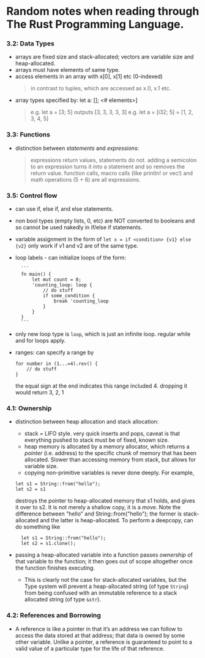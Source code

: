 # Random notes when reading through The Rust Programming Language.

### 3.2: Data Types 
- arrays are fixed size and stack-allocated; vectors are variable size and heap-allocated. 
- arrays must have elements of same type. 
- access elements in an array with x[0], x[1] etc (0-indexed)
    > in contrast to tuples, which are accessed as x.0, x.1 etc. 
- array types specified by: let a: [<type or value>]; <# elements>]
    > e.g. let a = [3; 5] outputs [3, 3, 3, 3, 3]
    > e.g. let a = [i32; 5] = [1, 2, 3, 4, 5]

### 3.3: Functions 
- distinction between _statements_ and _expressions_: 
    > expressions return values, statements do not. 
    > adding a semicolon to an expression turns it into a statement and so removes the return value. 
    > function calls, macro calls (like println! or vec!) and math operations (5 + 6) are all expressions. 

### 3.5: Control flow
- can use if, else if, and else statements. 
- non bool types (empty lists, 0, etc) are NOT converted to booleans and so cannot be used nakedly in if/else if statements. 
- variable assignment in the form of `let x = if <condition> {v1} else {v2}` only work if v1 and v2 are of the same type. 
- loop labels - can initialize loops of the form:

        ```
        fn main() {
            let mut count = 0;
            'counting_loop: loop {
                // do stuff 
                if some_condition {
                    break 'counting_loop
                }
            }
        }
        ```
- only new loop type is `loop`, which is just an infinite loop. regular while and for loops apply. 
- ranges: can specify a range by 
    ```
    for number in (1...=4).rev() {
        // do stuff
    }
    ``` 
    the equal sign at the end indicates this range included 4. dropping it would return 3, 2, 1


### 4.1: Ownership
- distinction between heap allocation and stack allocation:
  - stack = LIFO style. very quick inserts and pops, caveat is that everything pushed to stack must be of fixed, known size.
  - heap memory is allocated by a memory allocator, which returns a _pointer_ (i.e. address) to the specific chunk of memory that has been allocated. Slower than accessing memory from stack, but allows for variable size.
  -  copying non-primitive variables is never done deeply. For example, 
  ``` 
  let s1 = String::from("hello"); 
  let s2 = s1 
  ```
  destroys the pointer to heap-allocated memory that s1 holds, and gives it over to s2. It is not merely a shallow copy, it is a _move_. Note the difference between "hello" and String::from("hello"); the former is stack-allocated
  and the latter is heap-allocated. To perform a deepcopy, can do something like 
  ``` 
    let s1 = String::from("hello");
    let s2 = s1.clone();
  ```

- passing a heap-allocated variable into a function passes _ownership_ of that variable to the function; it then goes out of scope altogether once the function finishes executing.
  - This is clearly not the case for stack-allocated variables, but the Type system will prevent a heap-allocated string (of type `String`) from being confused with an immutable reference to a stack allocated string (of type `&str`).
  
### 4.2: References and Borrowing
- A reference is like a pointer in that it’s an address we can follow to access the data stored at that address; that data is owned by some other variable. Unlike a pointer, a reference is guaranteed to point to a valid value of a particular type for the life of that reference.


